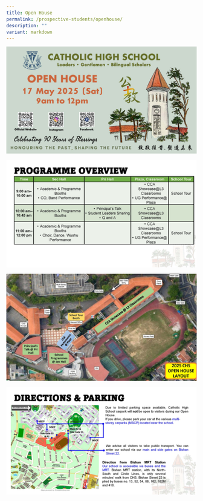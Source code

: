 ```yaml
---
title: Open House
permalink: /prospective-students/openhouse/
description: ""
variant: markdown
---
```

![](/images/Secondary/OH_2025_P1.jpg)

![](/images/Secondary/OH_2025_P2.jpg)

![](/images/Secondary/OH_2025_P3.jpg)

![](/images/Secondary/OH_2025_P4.jpg)